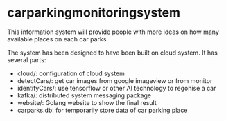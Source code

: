 # carparkingmonitoringsystem
This information system will provide people with more ideas on how many available places on each car parks.

The system has been designed to have been built on cloud system. It has several parts: 
- cloud/: configuration of cloud system
- detectCars/: get car images from google imageview or from monitor
- identifyCars/: use tensorflow or other AI technology to regonise a car
- kafka/: distributed system messaging package
- website/: Golang website to show the final result
- carparks.db: for temporarily store data of car parking place
